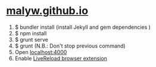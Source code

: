 # [malyw.github.io](http://malyw.github.io/)

1. $ bundler install (install Jekyll and gem dependencies )
1. $ npm install
1. $ grunt serve
1. $ grunt (N.B.: Don't stop previous command)
1. Open [localhost:4000](http://localhost:4000/)
1. Enable [LiveReload browser extension](http://feedback.livereload.com/knowledgebase/articles/86242-how-do-i-install-and-use-the-browser-extensions-)
